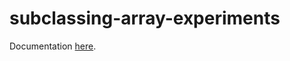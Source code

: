 # subclassing-array-experiments
Documentation [here](https://dev.to/mzanggl/subclassing-arrays-in-javascript-5gip).
